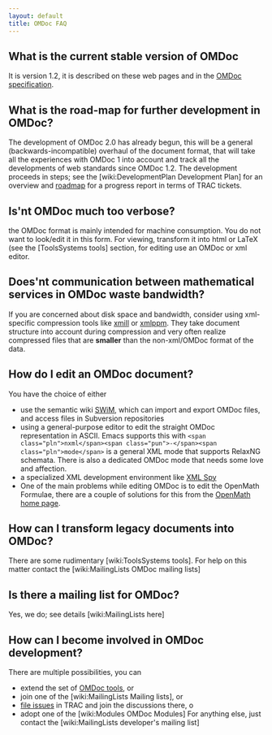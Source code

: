```yaml
---
layout: default
title: OMDoc FAQ
---
```

 
What is the current stable version of OMDoc
---
 
It is version 1.2, it is described on these web pages and in the [OMDoc specification]("http://omdoc.org/pubs/omdoc1.2.pdf").

 
What is the road-map for further development in OMDoc?
---
 
The development of OMDoc 2.0 has already begun, this will be a general (backwards-incompatible) overhaul of the document format, that will take all the experiences with OMDoc 1 into account and track all the developments of web standards since OMDoc 1.2. The development proceeds in steps; see the [wiki:DevelopmentPlan Development Plan] for an overview and [roadmap]("https://trac.omdoc.org/OMDoc/roadmap") for a progress report in terms of TRAC tickets. 

 
Is'nt OMDoc much too verbose?
---
 
the OMDoc format is mainly intended for machine consumption. You do not want to look/edit it in this form. For viewing, transform it into html or LaTeX (see the [ToolsSystems tools] section, for editing use an OMDoc or xml editor.

 
Does'nt communication between mathematical services in OMDoc waste bandwidth?
---
 
If you are concerned about disk space and bandwidth, consider using xml-specific compression tools like [xmill]("http://sf.net/projects/xmill") or [xmlppm]("http://sourceforge.net/projects/xmlppm"). They take document structure into account during compression and very often realize compressed files that are **smaller** than the non-xml/OMDoc format of the data.

 
How do I edit an OMDoc document?
---
 
You have the choice of either

 

- use the semantic wiki [SWiM]("http://kwarc.info/project/swim/"), which can import and export OMDoc files, and access files in Subversion repositories 
- using a general-purpose editor to edit the straight OMDoc representation in ASCII. Emacs supports this with `<span class="pln">nxml</span><span class="pun">-</span><span class="pln">mode</span>` is a general  XML mode that supports RelaxNG schemata. There is also a dedicated OMDoc mode that needs some love and affection. 
- a specialized XML development environment like  [XML Spy]("http://www.xmlspy.com") 
- One of the main problems while editing OMDoc is to edit the OpenMath Formulae, there are a couple of solutions for this from the [OpenMath home page]("http://www.openmath.org"). 

 
How can I transform legacy documents into OMDoc?
---
 
There are some rudimentary [wiki:ToolsSystems tools]. For help on this matter contact the [wiki:MailingLists OMDoc mailing lists]

 
Is there a mailing list for OMDoc?
---
 
Yes, we do; see details [wiki:MailingLists here]    
 
How can I become involved in OMDoc development?
---
 
There are multiple possibilities, you can

 

- extend the set of [OMDoc tools]("tools.html"), or 
- join one of the [wiki:MailingLists Mailing lists], or 
- [file issues]("https://trac.omdoc.org/OMDoc/newticket") in TRAC and join the discussions there, o 
- adopt one of the [wiki:Modules OMDoc Modules] For anything else, just contact the [wiki:MailingLists developer's mailing list] 
